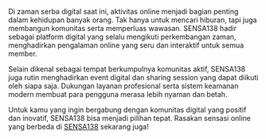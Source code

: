 Di zaman serba digital saat ini, aktivitas online menjadi bagian penting dalam kehidupan banyak orang. Tak hanya untuk mencari hiburan, tapi juga membangun komunitas serta memperluas wawasan.
SENSA138 hadir sebagai platform digital yang selalu mengikuti perkembangan zaman, menghadirkan pengalaman online yang seru dan interaktif untuk semua member.

Selain dikenal sebagai tempat berkumpulnya komunitas aktif, SENSA138 juga rutin menghadirkan event digital dan sharing session yang dapat diikuti oleh siapa saja. Dukungan layanan profesional serta sistem keamanan modern membuat para pengguna merasa lebih nyaman dan betah.

Untuk kamu yang ingin bergabung dengan komunitas digital yang positif dan inovatif, SENSA138 bisa menjadi pilihan tepat. Rasakan sensasi online yang berbeda di [SENSA138](https://merlynnparkhotels.com/) sekarang juga!
